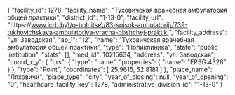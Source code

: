 {
    "facility_id": 1278,
    "facility_name": "Туховичская врачебная амбулатория общей практики",
    "district_id": "1-13-0",
    "facility_url": "https:\/\/www.lcrb.by\/o-bolnitse\/83-spisok-ambulatorij\/739-tukhovichskaya-ambulatoriya-vracha-obshchej-praktiki",
    "facility_address": "ул. Заводская",
    "ap_1": "12",
    "name": "Туховичская врачебная амбулатория общей практики",
    "type": "Поликлиника",
    "state": "public institution",
    "stats": [],
    "med_id": 10215634,
    "address": "ул. Заводская",
    "coord_x_y": {
        "crs": {
            "type": "name",
            "properties": {
                "name": "EPSG:4326"
            }
        },
        "type": "Point",
        "coordinates": [
            25.9615,
            52.8181
        ]
    },
    "place_name": "Ляховичи",
    "place_type": "city",
    "year_of_closing": null,
    "year_of_opening": "0",
    "healthcare_facility_key": 1278,
    "administrative_division_id": "1-13-0"
}